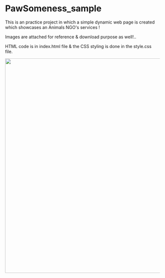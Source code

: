 # PawSomeness_sample

This is an practice project in which a simple dynamic web page is created which showcases an Animals NGO's services !

Images are attached for reference & download purpose as well!..

HTML code is in index.html file & the CSS styling is done in the style.css file.


<img height="700px" width="700px" src="https://user-images.githubusercontent.com/81765508/180619916-371af83b-17e5-4843-9ccc-3ed67f5f1c12.png">

